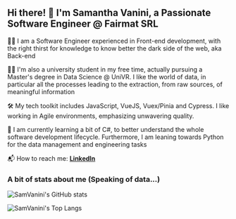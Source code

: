## Hi there! 👋 I'm Samantha Vanini, a Passionate Software Engineer @ Fairmat SRL

🧑‍💻 I am a Software Engineer experienced in Front-end development, with the right thirst for knowledge to know better the dark side of the web, aka Back-end

🧑‍🎓 I'm also a university student in my free time, actually pursuing a Master's degree in Data Science @ UniVR. I like the world of data, in particular all the processes leading to the extraction, from raw sources, of meaningful information

🛠️ My tech toolkit includes JavaScript, VueJS, Vuex/Pinia and Cypress. I like working in Agile environments, emphasizing unwavering quality.

🌱 I am currently learning a bit of C#, to better understand the whole software development lifecycle. Furthermore, I am leaning towards Python for the data management and engineering tasks

📬 How to reach me: **[LinkedIn](https://www.linkedin.com/in/samantha-vanini/)**

### A bit of stats about me (Speaking of data...)

![SamVanini's GitHub stats](https://github-readme-stats.vercel.app/api?username=SamVanini&show=prs_merged,prs_merged_percentage&show_icons=true&hide_border=true&theme=chartreuse-dark&include_all_commits=true&hide_rank=true)

![SamVanini's Top Langs](https://github-readme-stats.vercel.app/api/top-langs/?username=SamVanini&layout=compact&hide=c&theme=chartreuse-dark)

<!--
**SamVanini/SamVanini** is a ✨ _special_ ✨ repository because its `README.md` (this file) appears on your GitHub profile.

Here are some ideas to get you started:

- 🔭 I’m currently working on ...
- 🌱 I’m currently learning ...
- 👯 I’m looking to collaborate on ...
- 🤔 I’m looking for help with ...
- 💬 Ask me about ...
- 📫 How to reach me: ...
- 😄 Pronouns: ...
- ⚡ Fun fact: ...
-->
